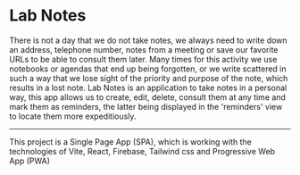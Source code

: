 # Lab Notes

There is not a day that we do not take notes, we always need to write down an address, telephone number, notes from a meeting or save our favorite URLs to be able to consult them later. Many times for this activity we use notebooks or agendas that end up being forgotten, or we write scattered in such a way that we lose sight of the priority and purpose of the note, which results in a lost note.
Lab Notes is an application to take notes in a personal way, this app allows us to create, edit, delete, consult them at any time and mark them as reminders, the latter being displayed in the 'reminders' view to locate them more expeditiously.

****

This project is a Single Page App (SPA), which is working with the technologies of Vite, React, Firebase, Tailwind css and Progressive Web App (PWA)


